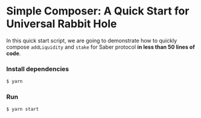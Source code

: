 # Simple Composer: A Quick Start for Universal Rabbit Hole

In this quick start script, we are going to demonstrate how to quickly compose `addLiquidity` and `stake` for Saber protocol **in less than 50 lines of code**.

### Install dependencies

```bash
$ yarn
```

### Run

```bash
$ yarn start
```
